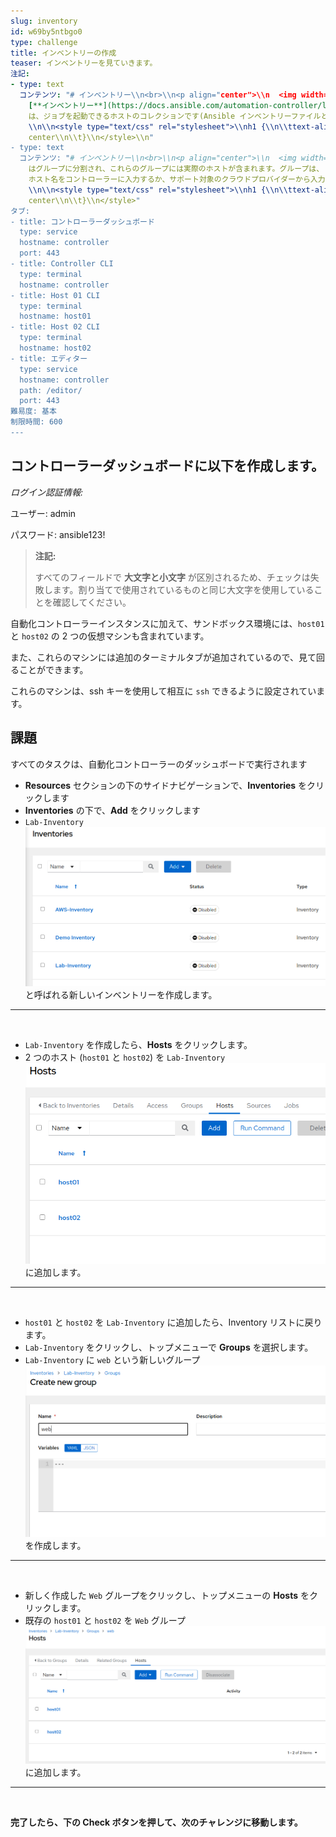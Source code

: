 ```yaml
---
slug: inventory
id: w69by5ntbgo0
type: challenge
title: インベントリーの作成
teaser: インベントリーを見ていきます。
注記:
- type: text
  コンテンツ: "# インベントリー\\n<br>\\n<p align="center">\\n  <img width="700px" src="https://raw.githubusercontent.com/craig-br/instruqt-tracks/devel/assets/controller/controller-inventory.png">\\n</p>\\n<br>\\n\\nAn
    [**インベントリー**](https://docs.ansible.com/automation-controller/latest/html/userguide/inventories.html)
    は、ジョブを起動できるホストのコレクションです(Ansible インベントリーファイルと同様)。
    \\n\\n<style type="text/css" rel="stylesheet">\\nh1 {\\n\\ttext-align:
    center\\n\\t}\\n</style>\\n"
- type: text
  コンテンツ: "# インベントリー\\n<br>\\n<p align="center">\\n  <img width="700px" src="https://raw.githubusercontent.com/craig-br/instruqt-tracks/devel/assets/controller/controller-hosts.png">\\n</p>\\n<br>\\n\\n[**インベントリー**](https://docs.ansible.com/automation-controller/latest/html/userguide/inventories.html#inventory-plugins)
    はグループに分割され、これらのグループには実際のホストが含まれます。グループは、
    ホスト名をコントローラーに入力するか、サポート対象のクラウドプロバイダーから入力して、手動で読み込むことができます。
    \\n\\n<style type="text/css" rel="stylesheet">\\nh1 {\\n\\ttext-align:
    center\\n\\t}\\n</style>"
タブ:
- title: コントローラーダッシュボード
  type: service
  hostname: controller
  port: 443
- title: Controller CLI
  type: terminal
  hostname: controller
- title: Host 01 CLI
  type: terminal
  hostname: host01
- title: Host 02 CLI
  type: terminal
  hostname: host02
- title: エディター
  type: service
  hostname: controller
  path: /editor/
  port: 443
難易度: 基本
制限時間: 600
---
```

## コントローラーダッシュボードに以下を作成します。

*ログイン認証情報:*<p>
ユーザー: admin <p>
パスワード: ansible123!

> **注記:**<p>
>
> すべてのフィールドで **大文字と小文字** が区別されるため、チェックは失敗します。割り当てで使用されているものと同じ大文字を使用していることを確認してください。

自動化コントローラーインスタンスに加えて、サンドボックス環境には、`host01` と `host02` の 2 つの仮想マシンも含まれています。

また、これらのマシンには追加のターミナルタブが追加されているので、見て回ることができます。

これらのマシンは、ssh キーを使用して相互に `ssh` できるように設定されています。

## 課題

すべてのタスクは、自動化コントローラーのダッシュボードで実行されます
* **Resources** セクションの下のサイドナビゲーションで、**Inventories** をクリックします
* **Inventories** の下で、**Add** をクリックします
* `Lab-Inventory` 
![インベントリー](https://raw.githubusercontent.com/craig-br/instruqt-tracks/devel/assets/controller/controller-inventory.png) と呼ばれる新しいインベントリーを作成します。
***
<br>

* `Lab-Inventory` を作成したら、**Hosts** をクリックします。
* 2 つのホスト (`host01` と `host02`) を `Lab-Inventory`
![ホスト](https://raw.githubusercontent.com/craig-br/instruqt-tracks/devel/assets/controller/controller-hosts.png) に追加します。
***
<br>

* `host01` と `host02` を `Lab-Inventory` に追加したら、Inventory リストに戻ります。
* `Lab-Inventory` をクリックし、トップメニューで **Groups** を選択します。
* `Lab-Inventory` に `web` という新しいグループ
![group](https://raw.githubusercontent.com/craig-br/instruqt-tracks/devel/assets/controller/controller-inst-add-group.png) を作成します。
***
<br>

* 新しく作成した `Web` グループをクリックし、トップメニューの **Hosts** をクリックします。
* 既存の `host01` と `host02` を `Web` グループ 
![group](https://raw.githubusercontent.com/craig-br/instruqt-tracks/devel/assets/controller/controller-inst-add-hosts-group.png) に追加します。
***
<br>

**完了したら、下の Check ボタンを押して、次のチャレンジに移動します。**